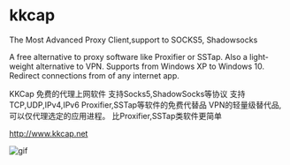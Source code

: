 # kkcap
The Most Advanced Proxy Client,support to SOCKS5, Shadowsocks

A free alternative to proxy software like Proxifier or SSTap.
Also a light-weight alternative to VPN.
Supports from Windows XP to Windows 10.
Redirect connections from of any internet app.

KKCap 免费的代理上网软件
支持Socks5,ShadowSocks等协议
支持TCP,UDP,IPv4,IPv6
Proxifier,SSTap等软件的免费代替品
VPN的轻量级替代品,可以仅代理选定的应用进程。
比Proxifier,SSTap类软件更简单

http://www.kkcap.net

![gif](https://www.kkcap.net/en/demo.gif)
